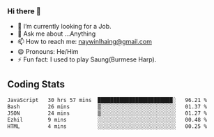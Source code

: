 ### Hi there 👋

- 🔭 I’m currently looking for a Job.
- 💬 Ask me about ...Anything
- 📫 How to reach me: naywinlhaing@gmail.com
- 😄 Pronouns: He/Him
- ⚡ Fun fact: I used to play Saung(Burmese Harp).


## Coding Stats
<!--START_SECTION:waka-->

```txt
JavaScript   30 hrs 57 mins  ████████████████████████░   96.21 %
Bash         26 mins         ▒░░░░░░░░░░░░░░░░░░░░░░░░   01.37 %
JSON         24 mins         ▒░░░░░░░░░░░░░░░░░░░░░░░░   01.27 %
Ezhil        9 mins          ░░░░░░░░░░░░░░░░░░░░░░░░░   00.48 %
HTML         4 mins          ░░░░░░░░░░░░░░░░░░░░░░░░░   00.25 %
```

<!--END_SECTION:waka-->

